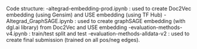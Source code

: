 Code structure:
-altegrad-embedding-prod.ipynb : used to create Doc2Vec embedding (using Gensim) and USE embedding (using TF Hub)
-Altegrad_GraphSAGE.ipynb : used to create graphSAGE embedding (with dgl.ai library) from Doc2Vec and USE embedding
-evaluation-methods-v4.ipynb : train/test split and test
-evaluation-methods-alldata-v2 : used to create final submission (trained on all pos/neg edges).
